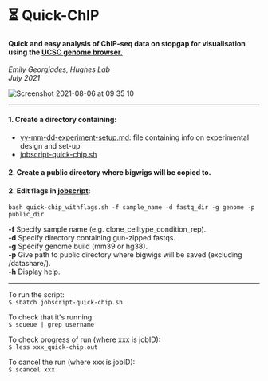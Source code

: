 # :hourglass_flowing_sand: Quick-ChIP
#### Quick and easy analysis of ChIP-seq data on stopgap for visualisation using the [UCSC genome browser.](https://genome.ucsc.edu/)

_Emily Georgiades, Hughes Lab_   
_July 2021_   

![Screenshot 2021-08-06 at 09 35 10](https://user-images.githubusercontent.com/48098922/128482191-ed9adb74-5e76-4348-8d85-cd7d158eedaa.png)
***

#### 1. Create a directory containing:  
   * [yy-mm-dd-experiment-setup.md](./yy-mm-dd-experiment-setup.md): file containing info on experimental design and set-up
   * [jobscript-quick-chip.sh](./jobscript-quick-chip.sh)

#### 2. Create a public directory where bigwigs will be copied to.

#### 2. Edit flags in [jobscript](./jobscript-quick-chip.sh):  
```bash quick-chip_withflags.sh -f sample_name -d fastq_dir -g genome -p public_dir```

__-f__   Specify sample name (e.g. clone_celltype_condition_rep).  
__-d__   Specify directory containing gun-zipped fastqs.  
__-g__   Specify genome build (mm39 or hg38).  
__-p__   Give path to public directory where bigwigs will be saved (excluding /datashare/).  
__-h__   Display help.  

*** 

To run the script:  
``` $ sbatch jobscript-quick-chip.sh ```

To check that it's running:  
``` $ squeue | grep username ```

To check progress of run (where xxx is jobID):   
``` $ less xxx_quick-chip.out ```

To cancel the run (where xxx is jobID):  
``` $ scancel xxx ```
